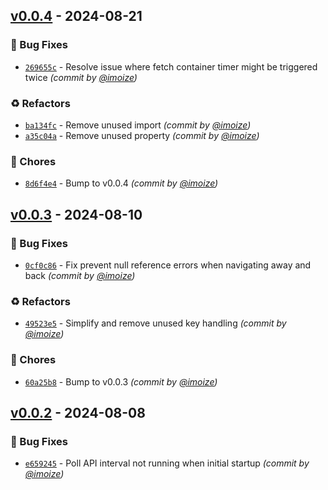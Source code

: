 
## [v0.0.4] - 2024-08-21
### :bug: Bug Fixes
- [`269655c`](https://github.com/imoize/plasma-dockio/commit/269655c2a335828d629cc3bd09da0b919e45fd20) - Resolve issue where fetch container timer might be triggered twice *(commit by [@imoize](https://github.com/imoize))*

### :recycle: Refactors
- [`ba134fc`](https://github.com/imoize/plasma-dockio/commit/ba134fc134c8b5a39006d6dad8c8a695259a5871) - Remove unused import *(commit by [@imoize](https://github.com/imoize))*
- [`a35c04a`](https://github.com/imoize/plasma-dockio/commit/a35c04a148ae23bd417bebf57289529961de9381) - Remove unused property *(commit by [@imoize](https://github.com/imoize))*

### :wrench: Chores
- [`8d6f4e4`](https://github.com/imoize/plasma-dockio/commit/8d6f4e4b863a1b5ea8f36a397b5cb9edbce426d4) - Bump to v0.0.4 *(commit by [@imoize](https://github.com/imoize))*


## [v0.0.3] - 2024-08-10
### :bug: Bug Fixes
- [`0cf0c86`](https://github.com/imoize/plasma-dockio/commit/0cf0c864b6a4de3724c871f577acfdb2957d266d) - Fix prevent null reference errors when navigating away and back *(commit by [@imoize](https://github.com/imoize))*

### :recycle: Refactors
- [`49523e5`](https://github.com/imoize/plasma-dockio/commit/49523e527cfa957ae61de313d9d68564a439da9b) - Simplify and remove unused key handling *(commit by [@imoize](https://github.com/imoize))*

### :wrench: Chores
- [`60a25b8`](https://github.com/imoize/plasma-dockio/commit/60a25b85801e290225db0db35efe3c85e4fa750b) - Bump to v0.0.3 *(commit by [@imoize](https://github.com/imoize))*


## [v0.0.2] - 2024-08-08
### :bug: Bug Fixes
- [`e659245`](https://github.com/imoize/plasma-dockio/commit/e6592451cbfc4819722c548b96e31c12f22a73e1) - Poll API interval not running when initial startup *(commit by [@imoize](https://github.com/imoize))*

[v0.0.2]: https://github.com/imoize/plasma-dockio/compare/v0.0.1...v0.0.2
[v0.0.3]: https://github.com/imoize/plasma-dockio/compare/v0.0.2...v0.0.3
[v0.0.4]: https://github.com/imoize/plasma-dockio/compare/v0.0.3...v0.0.4
